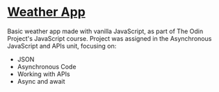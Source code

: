 # [Weather App](https://j-boardman.github.io/weather-app)
<p>Basic weather app made with vanilla JavaScript, as part of The Odin Project's JavaScript course. Project was assigned in the Asynchronous JavaScript and APIs unit, focusing on:</p>
<ul>
  <li>JSON</li>
  <li>Asynchronous Code</li>
  <li>Working with APIs</li>
  <li>Async and await</li>
 </ul>

